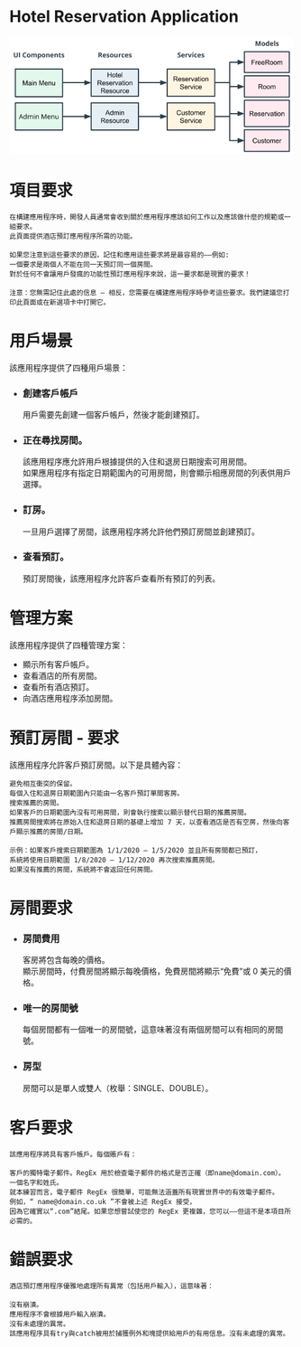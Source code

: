 # **Hotel Reservation Application**

![](./HotelReservationApplication/hotelreservation01.png)



# 項目要求
    在構建應用程序時，開發人員通常會收到關於應用程序應該如何工作以及應該做什麼的規範或一組要求。  
    此頁面提供酒店預訂應用程序所需的功能。
    
    如果您注意到這些要求的原因，記住和應用這些要求將是最容易的——例如:  
    一個要求是兩個人不能在同一天預訂同一個房間。
    對於任何不會讓用戶發瘋的功能性預訂應用程序來說，這一要求都是現實的要求！  
    
    注意：您無需記住此處的信息 — 相反，您需要在構建應用程序時參考這些要求。我們建議您打印此頁面或在新選項卡中打開它。  

# 用戶場景
該應用程序提供了四種用戶場景：

* ### 創建客戶帳戶  
    用戶需要先創建一個客戶帳戶，然後才能創建預訂。  


* ### 正在尋找房間。  
    該應用程序應允許用戶根據提供的入住和退房日期搜索可用房間。  
    如果應用程序有指定日期範圍內的可用房間，則會顯示相應房間的列表供用戶選擇。

* ### 訂房。  
    一旦用戶選擇了房間，該應用程序將允許他們預訂房間並創建預訂。

* ### 查看預訂。  
    預訂房間後，該應用程序允許客戶查看所有預訂的列表。  


 
# 管理方案
該應用程序提供了四種管理方案：

* 顯示所有客戶帳戶。
* 查看酒店的所有房間。
* 查看所有酒店預訂。
* 向酒店應用程序添加房間。

# 預訂房間 - 要求
該應用程序允許客戶預訂房間。以下是具體內容：

    避免相互衝突的保留。
    每個入住和退房日期範圍內只能由一名客戶預訂單間客房。
    搜索推薦的房間。
    如果客戶的日期範圍內沒有可用房間，則會執行搜索以顯示替代日期的推薦房間。
    推薦房間搜索將在原始入住和退房日期的基礎上增加 7 天，以查看酒店是否有空房，然後向客戶顯示推薦的房間/日期。

    示例：如果客戶搜索日期範圍為 1/1/2020 – 1/5/2020 並且所有房間都已預訂，
    系統將使用日期範圍 1/8/2020 – 1/12/2020 再次搜索推薦房間。
    如果沒有推薦的房間，系統將不會返回任何房間。

# 房間要求
* ### 房間費用
    客房將包含每晚的價格。  
    顯示房間時，付費房間將顯示每晚價格，免費房間將顯示“免費”或 0 美元的價格。  
* ### 唯一的房間號  
    每個房間都有一個唯一的房間號，這意味著沒有兩個房間可以有相同的房間號。
* ### 房型
    房間可以是單人或雙人（枚舉：SINGLE、DOUBLE）。  

# 客戶要求
    該應用程序將具有客戶帳戶。每個賬戶有：
    
    客戶的獨特電子郵件。RegEx 用於檢查電子郵件的格式是否正確（即name@domain.com）。
    一個名字和姓氏。
    就本練習而言，電子郵件 RegEx 很簡單，可能無法涵蓋所有現實世界中的有效電子郵件。
    例如，“ name@domain.co.uk ”不會被上述 RegEx 接受，
    因為它確實以“.com”結尾。如果您想嘗試使您的 RegEx 更複雜，您可以——但這不是本項目所必需的。

# 錯誤要求
    酒店預訂應用程序優雅地處理所有異常（包括用戶輸入），這意味著：
    
    沒有崩潰。
    應用程序不會根據用戶輸入崩潰。
    沒有未處理的異常。
    該應用程序具有try與catch被用於捕獲例外和塊提供給用戶的有用信息。沒有未處理的異常。  



